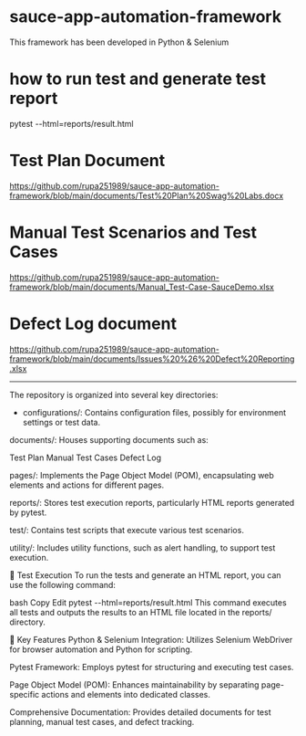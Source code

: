 # sauce-app-automation-framework
This framework has been developed in Python & Selenium

# how to run test and generate test report
pytest --html=reports/result.html

# Test Plan Document
https://github.com/rupa251989/sauce-app-automation-framework/blob/main/documents/Test%20Plan%20Swag%20Labs.docx

# Manual Test Scenarios and Test Cases
https://github.com/rupa251989/sauce-app-automation-framework/blob/main/documents/Manual_Test-Case-SauceDemo.xlsx

# Defect Log document
https://github.com/rupa251989/sauce-app-automation-framework/blob/main/documents/Issues%20%26%20Defect%20Reporting.xlsx

-------------------------------------------------------------------------------------------------------------------------

The repository is organized into several key directories:
- configurations/: Contains configuration files, possibly for environment settings or test data.

documents/: Houses supporting documents such as:

  Test Plan
  Manual Test Cases
  Defect Log

pages/: Implements the Page Object Model (POM), encapsulating web elements and actions for different pages.

reports/: Stores test execution reports, particularly HTML reports generated by pytest.

test/: Contains test scripts that execute various test scenarios.

utility/: Includes utility functions, such as alert handling, to support test execution.

🧪 Test Execution
To run the tests and generate an HTML report, you can use the following command:

bash
Copy
Edit
pytest --html=reports/result.html
This command executes all tests and outputs the results to an HTML file located in the reports/ directory.

🧰 Key Features
Python & Selenium Integration: Utilizes Selenium WebDriver for browser automation and Python for scripting.

Pytest Framework: Employs pytest for structuring and executing test cases.

Page Object Model (POM): Enhances maintainability by separating page-specific actions and elements into dedicated classes.

Comprehensive Documentation: Provides detailed documents for test planning, manual test cases, and defect tracking.


